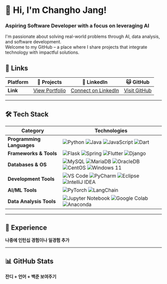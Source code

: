 # 👋 Hi, I'm Changho Jang!
### **Aspiring Software Developer with a focus on leveraging AI**
I'm passionate about solving real-world problems through AI, data analysis, and software development.  
Welcome to my GitHub – a place where I share projects that integrate technology with impactful solutions.

## 🔗 Links

| **Platform**     |  **🚀 Projects**                     |  **💼 LinkedIn**                      |  **🐱 GitHub**                     |
|-------------------|--------------------------------------|---------------------------------------|------------------------------------|
| **Link**          | [View Portfolio](https://github.com/Chris99ChangHo/Project-Portfolio) | [Connect on LinkedIn](https://linkedin-link) | [Visit GitHub](https://github.com/Chris99ChangHo) |

---

## 🛠 Tech Stack

| **Category**           | **Technologies**                                                                                     |
|-------------------------|-----------------------------------------------------------------------------------------------------|
| **Programming Languages** | ![Python](https://img.shields.io/badge/Python-3776AB?style=flat&logo=python&logoColor=white) ![Java](https://img.shields.io/badge/Java-007396?style=flat&logo=java&logoColor=white) ![JavaScript](https://img.shields.io/badge/JavaScript-F7DF1E?style=flat&logo=javascript&logoColor=black) ![Dart](https://img.shields.io/badge/Dart-0175C2?style=flat&logo=dart&logoColor=white) |
| **Frameworks & Tools** | ![Flask](https://img.shields.io/badge/Flask-000000?style=flat&logo=flask&logoColor=white) ![Spring](https://img.shields.io/badge/Spring-6DB33F?style=flat&logo=spring&logoColor=white) ![Flutter](https://img.shields.io/badge/Flutter-02569B?style=flat&logo=flutter&logoColor=white) ![Django](https://img.shields.io/badge/Django-092E20?style=flat&logo=django&logoColor=white) |
| **Databases & OS**      | ![MySQL](https://img.shields.io/badge/MySQL-00000F?style=flat&logo=mysql&logoColor=white) ![MariaDB](https://img.shields.io/badge/MariaDB-003545?style=flat&logo=mariadb&logoColor=white) ![OracleDB](https://img.shields.io/badge/OracleDB-F80000?style=flat&logo=oracle&logoColor=white) ![CentOS](https://img.shields.io/badge/CentOS-262577?style=flat&logo=centos&logoColor=white) ![Windows 11](https://img.shields.io/badge/Windows%2011-0078D6?style=flat&logo=windows&logoColor=white) |
| **Development Tools**   | ![VS Code](https://img.shields.io/badge/VS%20Code-007ACC?style=flat&logo=visual-studio-code&logoColor=white) ![PyCharm](https://img.shields.io/badge/PyCharm-000000?style=flat&logo=pycharm&logoColor=white) ![Eclipse](https://img.shields.io/badge/Eclipse-2C2255?style=flat&logo=eclipse&logoColor=white) ![IntelliJ IDEA](https://img.shields.io/badge/IntelliJ%20IDEA-000000?style=flat&logo=intellij-idea&logoColor=white) |
| **AI/ML Tools**         | ![PyTorch](https://img.shields.io/badge/PyTorch-EE4C2C?style=flat&logo=pytorch&logoColor=white) ![LangChain](https://img.shields.io/badge/LangChain-000000?style=flat&logo=langchain&logoColor=white) |
| **Data Analysis Tools** | ![Jupyter Notebook](https://img.shields.io/badge/Jupyter-F37626?style=flat&logo=jupyter&logoColor=white) ![Google Colab](https://img.shields.io/badge/Google%20Colab-F9AB00?style=flat&logo=google-colab&logoColor=white) ![Anaconda](https://img.shields.io/badge/Anaconda-44A833?style=flat&logo=anaconda&logoColor=white) |

---

## 💼 Experience

**나중에 인턴십 경험이나 일경험 추가**

---

## 📊 GitHub Stats

**잔디 + 언어 + 백준 보여주기**

